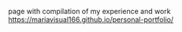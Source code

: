 
page with compilation of my experience and work
https://mariavisual166.github.io/personal-portfolio/
